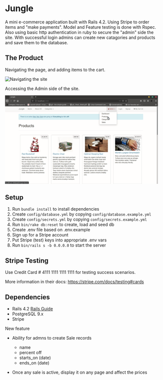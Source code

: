 # Jungle

A mini e-commerce application built with Rails 4.2. Using Stripe to order items and "make payments". Model and Feature testing is done with Rspec. Also using basic http authentication in ruby to secure the "admin" side the site. With successful login admins can create new catagories and products and save them to the database.

## The Product

Navigating the page, and adding items to the cart.

![Navigating the site](https://github.com/rahulshial/Jungle/blob/master/docs/user_navigation.gif)

Accessing the Admin side of the site.

![Accessing the admin side](https://github.com/rahulshial/Jungle/blob/master/docs/admin_navigation.gif)



## Setup

1. Run `bundle install` to install dependencies
2. Create `config/database.yml` by copying `config/database.example.yml`
3. Create `config/secrets.yml` by copying `config/secrets.example.yml`
4. Run `bin/rake db:reset` to create, load and seed db
5. Create .env file based on .env.example
6. Sign up for a Stripe account
7. Put Stripe (test) keys into appropriate .env vars
8. Run `bin/rails s -b 0.0.0.0` to start the server

## Stripe Testing

Use Credit Card # 4111 1111 1111 1111 for testing success scenarios.

More information in their docs: <https://stripe.com/docs/testing#cards>

## Dependencies

* Rails 4.2 [Rails Guide](http://guides.rubyonrails.org/v4.2/)
* PostgreSQL 9.x
* Stripe

New feature
- Ability for admns to create Sale records
  - name
  - percent off
  - starts_on (date)
  - ends_on (date)

- Once any sale is active, display it on any page  and affect the prices